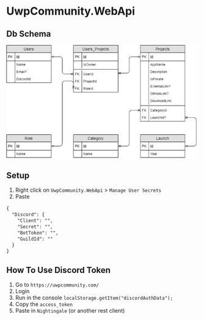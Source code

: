 # UwpCommunity.WebApi

## Db Schema
![logo](/Docs/DbSchema.png)

## Setup
1. Right click on `UwpCommunity.WebApi` > `Manage User Secrets`
2. Paste 
```
{
  "Discord": {
    "Client": "",
    "Secret": "",
    "BotToken": "",
    "GuildId": ""
  }
}
```

## How To Use Discord Token
1. Go to `https://uwpcommunity.com/`
2. Login
3. Run in the console `localStorage.getItem("discordAuthData");`
4. Copy the `access_token`
5. Paste in `Nightingale` (or another rest client)